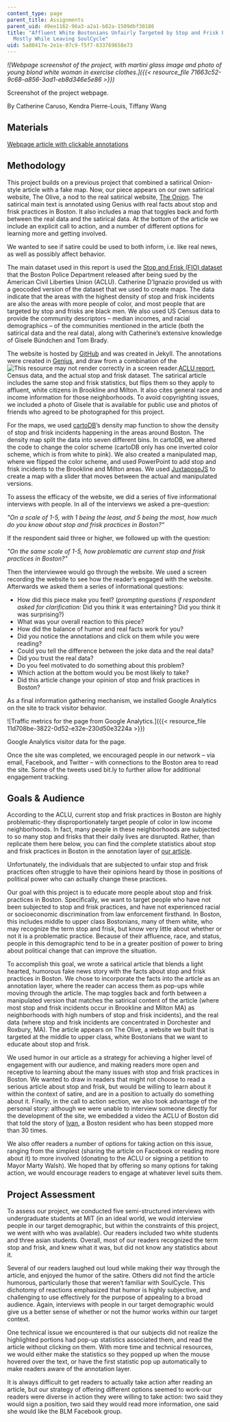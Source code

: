 ```yaml
---
content_type: page
parent_title: Assignments
parent_uid: 49ee1162-96a3-a2a1-b82a-1509dbf30186
title: "Affluent White Bostonians Unfairly Targeted by Stop and Frisk Practices\u2026\
  Mostly While Leaving SoulCycle"
uid: 5a80417e-2e1e-07c9-f5f7-633769658e73
---
```


_![Webpage screenshot of the project, with martini glass image and photo of young blond white woman in exercise clothes.]({{< resource_file 71663c52-9c68-a856-3ad1-eb8d346e5e86 >}})_

Screenshot of the project webpage.

By Catherine Caruso, Kendra Pierre-Louis, Tiffany Wang

Materials
---------

[Webpage article with clickable annotations](http://kendrapierre.github.io/The-Olive/)

Methodology
-----------

This project builds on a previous project that combined a satirical Onion-style article with a fake map. Now, our piece appears on our own satirical website, The Olive, a nod to the real satirical website, [The Onion](http://www.theonion.com/). The satirical main text is annotated using Genius with real facts about stop and frisk practices in Boston. It also includes a map that toggles back and forth between the real data and the satirical data. At the bottom of the article we include an explicit call to action, and a number of different options for learning more and getting involved.

We wanted to see if satire could be used to both inform, i.e. like real news, as well as possibly affect behavior.

The main dataset used in this report is used the [Stop and Frisk (FIO) dataset](https://web.archive.org/web/20170917214354/https://data.cityofboston.gov/Public-Safety/Boston-Police-Department-FIO/xmmk-i78r) that the Boston Police Department released after being sued by the American Civil Liberties Union (ACLU). Catherine D’Ignazio provided us with a geocoded version of the dataset that we used to create maps. The data indicate that the areas with the highest density of stop and frisk incidents are also the areas with more people of color, and most people that are targeted by stop and frisks are black men. We also used US Census data to provide the community descriptors – median incomes, and racial demographics – of the communities mentioned in the article (both the satirical data and the real data), along with Catherine’s extensive knowledge of Gisele Bündchen and Tom Brady.

The website is hosted by [GitHub](https://github.com/) and was created in Jekyll. The annotations were created in [Genius](http://genius.com/), and draw from a combination of the ![This resource may not render correctly in a screen reader.](/images/inacessible.gif)[ACLU report](https://www.aclum.org/en), Census data, and the actual stop and frisk dataset. The satirical article includes the same stop and frisk statistics, but flips them so they apply to affluent, white citizens in Brookline and Milton. It also cites general race and income information for those neighborhoods. To avoid copyrighting issues, we included a photo of Gisele that is available for public use and photos of friends who agreed to be photographed for this project.

For the maps, we used [cartoDB](https://cartodb.com/)’s density map function to show the density of stop and frisk incidents happening in the areas around Boston. The density map split the data into seven different bins. In cartoDB, we altered the code to change the color scheme (cartoDB only has one inverted color scheme, which is from white to pink). We also created a manipulated map, where we flipped the color scheme, and used PowerPoint to add stop and frisk incidents to the Brookline and Milton areas. We used [JuxtaposeJS](https://juxtapose.knightlab.com/) to create a map with a slider that moves between the actual and manipulated versions.

To assess the efficacy of the website, we did a series of five informational interviews with people. In all of the interviews we asked a pre-question:

_"On a scale of 1-5, with 1 being the least, and 5 being the most, how much do you know about stop and frisk practices in Boston?"_

If the respondent said three or higher, we followed up with the question:

_"On the same scale of 1-5, how problematic are current stop and frisk practices in Boston?"_

Then the interviewee would go through the website. We used a screen recording the website to see how the reader’s engaged with the website. Afterwards we asked them a series of informational questions:

*   How did this piece make you feel? (_prompting questions if respondent asked for clarification:_ Did you think it was entertaining? Did you think it was surprising?)
*   What was your overall reaction to this piece?
*   How did the balance of humor and real facts work for you?
*   Did you notice the annotations and click on them while you were reading?
*   Could you tell the difference between the joke data and the real data?
*   Did you trust the real data?
*   Do you feel motivated to do something about this problem?
*   Which action at the bottom would you be most likely to take?
*   Did this article change your opinion of stop and frisk practices in Boston?

As a final information gathering mechanism, we installed Google Analytics on the site to track visitor behavior.

![Traffic metrics for the page from Google Analytics.]({{< resource_file 11d708be-3822-0d52-e32e-230d50e3224a >}})

Google Analytics visitor data for the page.

Once the site was completed, we encouraged people in our network – via email, Facebook, and Twitter – with connections to the Boston area to read the site. Some of the tweets used bit.ly to further allow for additional engagement tracking.

Goals & Audience
----------------

According to the ACLU, current stop and frisk practices in Boston are highly problematic-they disproportionately target people of color in low income neighborhoods. In fact, many people in these neighborhoods are subjected to so many stop and frisks that their daily lives are disrupted. Rather, than replicate them here below, you can find the complete statistics about stop and frisk practices in Boston in the annotation layer of [our article](http://kendrapierre.github.io/The-Olive/).

Unfortunately, the individuals that are subjected to unfair stop and frisk practices often struggle to have their opinions heard by those in positions of political power who can actually change these practices.

Our goal with this project is to educate more people about stop and frisk practices in Boston. Specifically, we want to target people who have not been subjected to stop and frisk practices, and have not experienced racial or socioeconomic discrimination from law enforcement firsthand. In Boston, this includes middle to upper class Bostonians, many of them white, who may recognize the term stop and frisk, but know very little about whether or not it is a problematic practice. Because of their affluence, race, and status, people in this demographic tend to be in a greater position of power to bring about political change that can improve the situation.

To accomplish this goal, we wrote a satirical article that blends a light hearted, humorous fake news story with the facts about stop and frisk practices in Boston. We chose to incorporate the facts into the article as an annotation layer, where the reader can access them as pop-ups while moving through the article. The map toggles back and forth between a manipulated version that matches the satirical content of the article (where most stop and frisk incidents occur in Brookline and Milton MA) as neighborhoods with high numbers of stop and frisk incidents), and the real data (where stop and frisk incidents are concentrated in Dorchester and Roxbury, MA). The article appears on The Olive, a website we built that is targeted at the middle to upper class, white Bostonians that we want to educate about stop and frisk.

We used humor in our article as a strategy for achieving a higher level of engagement with our audience, and making readers more open and receptive to learning about the many issues with stop and frisk practices in Boston. We wanted to draw in readers that might not choose to read a serious article about stop and frisk, but would be willing to learn about it within the context of satire, and are in a position to actually do something about it. Finally, in the call to action section, we also took advantage of the personal story: although we were unable to interview someone directly for the development of the site, we embedded a video the ACLU of Boston did that told the story of [Ivan](https://aclum.org/our-work/aclum-issues/racial-justice/ending-racist-stop-and-frisk/), a Boston resident who has been stopped more than 30 times.

We also offer readers a number of options for taking action on this issue, ranging from the simplest (sharing the article on Facebook or reading more about it) to more involved (donating to the ACLU or signing a petition to Mayor Marty Walsh). We hoped that by offering so many options for taking action, we would encourage readers to engage at whatever level suits them.

Project Assessment
------------------

To assess our project, we conducted five semi-structured interviews with undergraduate students at MIT (in an ideal world, we would interview people in our target demographic, but within the constraints of this project, we went with who was available). Our readers included two white students and three asian students. Overall, most of our readers recognized the term stop and frisk, and knew what it was, but did not know any statistics about it.

Several of our readers laughed out loud while making their way through the article, and enjoyed the humor of the satire. Others did not find the article humorous, particularly those that weren’t familiar with SoulCycle. This dichotomy of reactions emphasized that humor is highly subjective, and challenging to use effectively for the purpose of appealing to a broad audience. Again, interviews with people in our target demographic would give us a better sense of whether or not the humor works within our target context.

One technical issue we encountered is that our subjects did not realize the highlighted portions had pop-up statistics associated them, and read the article without clicking on them. With more time and technical resources, we would either make the statistics so they popped up when the mouse hovered over the text, or have the first statistic pop up automatically to make readers aware of the annotation layer.

It is always difficult to get readers to actually take action after reading an article, but our strategy of offering different options seemed to work-our readers were diverse in action they were willing to take action: two said they would sign a position, two said they would read more information, one said she would like the BLM Facebook group.